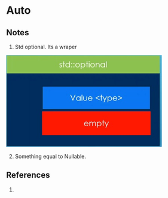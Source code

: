 # Auto

## Notes
1. Std optional. Its a wraper

![Std Optional](images/50_50_StdOptional.jpg)

2. Something equal to Nullable.

## References

1. 

